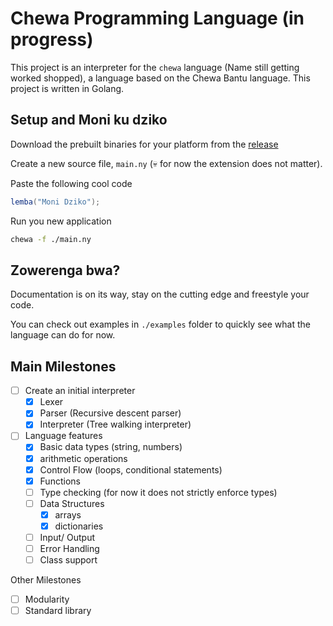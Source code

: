 # Chewa Programming Language (in progress)
This project is an interpreter for the `chewa` language (Name still getting worked shopped), a language based on the Chewa Bantu language.
This project is written in Golang.

## Setup and Moni ku dziko
Download the prebuilt binaries for your platform from the [release](https://github.com/sevenreup/chewa/releases)

Create a new source file, `main.ny` (💀 for now the extension does not matter).

Paste the following cool code

```c#
lemba("Moni Dziko");
```
Run you new application

```bash
chewa -f ./main.ny
```

## Zowerenga bwa?
Documentation is on its way, stay on the cutting edge and freestyle your code.

You can check out examples in `./examples` folder to quickly see what the language can do for now.

## Main Milestones
- [ ] Create an initial interpreter
    - [x] Lexer
    - [x] Parser (Recursive descent parser)
    - [x] Interpreter (Tree walking interpreter)
- [ ] Language features
    - [x] Basic data types (string, numbers)
    - [x] arithmetic operations 
    - [x] Control Flow (loops, conditional statements)
    - [x] Functions
    - [ ] Type checking (for now it does not strictly enforce types)
    - [ ] Data Structures
        - [x] arrays
        - [x] dictionaries
    - [ ] Input/ Output
    - [ ] Error Handling
    - [ ] Class support

Other Milestones
- [ ] Modularity
- [ ] Standard library
